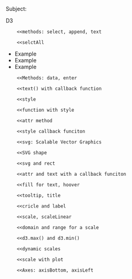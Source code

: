 Subject:

D3

        <<methods: select, append, text
<body>
  <script>
    d3.select("body").append("h1").text("Learning D3")
  </script>
</body>

        <<selctAll
<body>
  <ul>
    <li>Example</li>
    <li>Example</li>
    <li>Example</li>
  </ul>
  <script>
    d3.selectAll("li").text("list item")
  </script>
</body>

        <<Methods: data, enter
<body>
  <script>
    const dataset = [12, 31, 22, 17, 25, 18, 29, 14, 9];
    d3.select("body")
    .selectAll("h2")
    .data(dataset)
    .enter()
    .append("h2")
    .text("New Title")
  </script>
</body>

        <<text() with callback function
<body>
  <script>
    const dataset = [12, 31, 22, 17, 25, 18, 29, 14, 9];
    d3.select("body").selectAll("h2")
      .data(dataset)
      .enter()
      .append("h2")
      .text((d)=> d+" USD");
  </script>
</body>

        <<style
<body>
  <script>
    const dataset = [12, 31, 22, 17, 25, 18, 29, 14, 9];
    d3.select("body").selectAll("h2")
      .data(dataset)
      .enter()
      .append("h2")
      .text((d) => (d + " USD")).style("font-family", "verdana")
  </script>
</body>

        <<function with style
<body>
  <script>
    const dataset = [12, 31, 22, 17, 25, 18, 29, 14, 9];
    d3.select("body").selectAll("h2")
      .data(dataset)
      .enter()
      .append("h2")
      .text((d) => (d + " USD"))
      .style("color",(d => d < 20 ? "red" : "green"))
  </script>
</body>

        <<attr method
<style>
  .bar {
    width: 25px;
    height: 100px;
    display: inline-block;
    background-color: black;
  }
</style>
<body>
  <script>
    const dataset = [12, 31, 22, 17, 25, 18, 29, 14, 9];
    d3.select("body").selectAll("div")
      .data(dataset)
      .enter()
      .append("div")
      .attr("class","bar")
  </script>
</body>

        <<style callback funciton
<style>
  .bar {
    width: 25px;
    height: 100px;
    display: inline-block;
    background-color: blue;
  }
</style>
<body>
  <script>
    const dataset = [12, 31, 22, 17, 25, 18, 29, 14, 9];
    d3.select("body").selectAll("div")
      .data(dataset)
      .enter()
      .append("div")
      .attr("class", "bar")
      .style("height", (d) => d + "px")
  </script>
</body>

        <<svg: Scalable Vector Graphics
<style>
  svg {
    background-color: pink;
  }
</style>
<body>
  <script>
    const dataset = [12, 31, 22, 17, 25, 18, 29, 14, 9];
    const w = 500;
    const h = 100;
    const svg = d3.select("body")
                .append("svg")
                .style("width",w)
                .style("height", h)
  </script>
</body>

        <<SVG shape
<body>
  <script>
    const dataset = [12, 31, 22, 17, 25, 18, 29, 14, 9];
    const w = 500;
    const h = 100;
    const svg = d3.select("body")
                  .append("svg")
                  .attr("width", w)
                  .attr("height", h)
                  .append("rect")
                  .attr("width", 25)
                  .attr("height", 100)
                  .attr("x", 0)
                  .attr("y", 0)
  </script>
</body>

        <<svg and rect
<body>
  <script>
    const dataset = [12, 31, 22, 17, 25, 18, 29, 14, 9];
    const w = 500;
    const h = 100;
    const svg = d3.select("body")
                  .append("svg")
                  .attr("width", w)
                  .attr("height", h);
    svg.selectAll("rect")
        .data(dataset)
        .enter()
        .append("rect")
       .attr("x", 0)
       .attr("y", 0)
       .attr("width", 25)
       .attr("height", 100);
  </script>
</body>

        <<attr and text with a callback funciton
<body>
  <script>
    const dataset = [12, 31, 22, 17, 25, 18, 29, 14, 9];
    const w = 500;
    const h = 100;
    const svg = d3.select("body")
                  .append("svg")
                  .attr("width", w)
                  .attr("height", h);
    svg.selectAll("rect")
       .data(dataset)
       .enter()
       .append("rect")
       .attr("x", (d, i) => i * 30)
       .attr("y", (d, i) => h - 3 * d)
       .attr("width", 25)
       .attr("height", (d, i) => 3 * d)
       .attr("fill", "navy");
    svg.selectAll("text")
       .data(dataset)
       .enter()
       .append("text")
       .attr("x", (d, i) => i * 30)
       .attr("y", (d, i) => h - 3 * d - 3)
       .text(d => d)
  </script>
<body>

        <<fill for text, hoover
<style>
  .bar:hover {
    fill: brown;
  }
</style>
<body>
  <script>
    const dataset = [12, 31, 22, 17, 25, 18, 29, 14, 9];
    const w = 500;
    const h = 100;
    const svg = d3.select("body")
                  .append("svg")
                  .attr("width", w)
                  .attr("height", h);
    svg.selectAll("rect")
       .data(dataset)
       .enter()
       .append("rect")
       .attr("x", (d, i) => i * 30)
       .attr("y", (d, i) => h - 3 * d)
       .attr("width", 25)
       .attr("height", (d, i) => 3 * d)
       .attr("fill", "navy")
       .attr("class", "bar")
    svg.selectAll("text")
       .data(dataset)
       .enter()
       .append("text")
       .text((d) => d)
       .attr("x", (d, i) => i * 30)
       .attr("y", (d, i) => h - (3 * d) - 3)
       .attr("font-size", 25 + "px")
       .attr("fill", "red");
  </script>
</body>

        <<tooltip, title 
<style>
  .bar:hover {
    fill: brown;
  }
</style>
<body>
  <script>
    const dataset = [12, 31, 22, 17, 25, 18, 29, 14, 9];
    const w = 500;
    const h = 100;
    const svg = d3.select("body")
                  .append("svg")
                  .attr("width", w)
                  .attr("height", h);
    svg.selectAll("rect")
       .data(dataset)
       .enter()
       .append("rect")
       .attr("x", (d, i) => i * 30)
       .attr("y", (d, i) => h - 3 * d)
       .attr("width", 25)
       .attr("height", (d, i) => d * 3)
       .attr("fill", "navy")
       .attr("class", "bar")
       .append("title")
       .text(d=>d)
    svg.selectAll("text")
       .data(dataset)
       .enter()
       .append("text")
       .text((d) => d)
       .attr("x", (d, i) => i * 30)
       .attr("y", (d, i) => h - (d * 3 + 3))
  </script>
</body>

        <<cricle and label
<body>
  <script>
    const dataset = [
                  [ 34,    78 ],
                  [ 109,   280 ],
                  [ 310,   120 ],
                  [ 79,    411 ],
                  [ 420,   220 ],
                  [ 233,   145 ],
                  [ 333,   96 ],
                  [ 222,   333 ],
                  [ 78,    320 ],
                  [ 21,    123 ]
                ];
    const w = 500;
    const h = 500;
    const svg = d3.select("body")
                  .append("svg")
                  .attr("width", w)
                  .attr("height", h);
    svg.selectAll("circle")
       .data(dataset)
       .enter()
       .append("circle")
       .attr("cx", (d, i) => d[0])
       .attr("cy", (d, i) => h - d[1])
       .attr("r", 5);
    svg.selectAll("text")
       .data(dataset)
       .enter()
       .append("text")
       .text((d) => d[0] + ", " + d[1])
       .attr("x", d => d[0] + 5)
       .attr("y", d => h- d[1])
  </script>
</body>

        <<scale, scaleLinear
<body>
  <script>
    const scale = d3.scaleLinear();
    const output = scale(50); //50
    d3.select("body")
      .append("h2")
      .text(output);
  </script>
</body>

        <<domain and range for a scale
<body>
  <script>
    const scale = d3.scaleLinear().domain([250, 500]).range([10, 150]);
    const output = scale(50);
    d3.select("body")
      .append("h2")
      .text(output);
  </script>
</body>

        <<d3.max() and d3.min()
<body>
  <script>
    const positionData = [[1, 7, -4],[6, 3, 8],[2, 9, 3]]
    const output = d3.max(positionData, d => d[2]);
    d3.select("body")
      .append("h2")
      .text(output)
  </script>
</body>

        <<dynamic scales
<body>
  <script>
    const dataset = [
                  [ 34,    78 ],
                  [ 109,   280 ],
                  [ 310,   120 ],
                  [ 79,    411 ],
                  [ 420,   220 ],
                  [ 233,   145 ],
                  [ 333,   96 ],
                  [ 222,   333 ],
                  [ 78,    320 ],
                  [ 21,    123 ]
                ];
    const w = 500;
    const h = 500;
    const padding = 30;
    const xScale = d3.scaleLinear()
                    .domain([0, d3.max(dataset, (d) => d[0])])
                    .range([padding, w - padding]);
    const yScale = d3.scaleLinear()
                    .domain([0, d3.max(dataset, (d) => d[1])])
                    .range([h - padding, padding]);
    const output = yScale(411); // Returns 30
    d3.select("body")
      .append("h2")
      .text(output)
  </script>
</body>

        <<scale with plot
<body>
  <script>
    const dataset = [
                  [ 34,     78 ],
                  [ 109,   280 ],
                  [ 310,   120 ],
                  [ 79,   411 ],
                  [ 420,   220 ],
                  [ 233,   145 ],
                  [ 333,   96 ],
                  [ 222,    333 ],
                  [ 78,    320 ],
                  [ 21,   123 ]
                ];
    const w = 500;
    const h = 500;
    const padding = 60;
    const xScale = d3.scaleLinear()
                     .domain([0, d3.max(dataset, (d) => d[0])])
                     .range([padding, w - padding]);
    const yScale = d3.scaleLinear()
                     .domain([0, d3.max(dataset, (d) => d[1])])
                     .range([h - padding, padding]);
    const svg = d3.select("body")
                  .append("svg")
                  .attr("width", w)
                  .attr("height", h);
    svg.selectAll("circle")
       .data(dataset)
       .enter()
       .append("circle")
       .attr("cx", d => xScale(d[0]))
       .attr("cy", d => yScale(d[1]))
       .attr("r", 5);
    svg.selectAll("text")
       .data(dataset)
       .enter()
       .append("text")
       .text((d) =>  (d[0] + ", "
 + d[1]))
       .attr("x", (d) => xScale(d[0] + 10))
       .attr("y", (d) => yScale(d[1]));
  </script>
</body>

        <<Axes: axisBottom, axisLeft
<body>
  <script>
    const dataset = [
                  [ 34,     78 ],
                  [ 109,   280 ],
                  [ 310,   120 ],
                  [ 79,   411 ],
                  [ 420,   220 ],
                  [ 233,   145 ],
                  [ 333,   96 ],
                  [ 222,    333 ],
                  [ 78,    320 ],
                  [ 21,   123 ],
                  [0,0]
                ];
    const w = 500;
    const h = 500;
    const padding = 60;
    const xScale = d3.scaleLinear()
                     .domain([0, d3.max(dataset, (d) => d[0])])
                     .range([padding, w - padding]);
    const yScale = d3.scaleLinear()
                     .domain([0, d3.max(dataset, (d) => d[1])])
                     .range([h - padding, padding]);
    const svg = d3.select("body")
                  .append("svg")
                  .attr("width", w)
                  .attr("height", h);
    svg.selectAll("circle")
       .data(dataset)
       .enter()
       .append("circle")
       .attr("cx", (d) => xScale(d[0]))
       .attr("cy",(d) => yScale(d[1]))
       .attr("r", (d) => 5);
    svg.selectAll("text")
       .data(dataset)
       .enter()
       .append("text")
       .text((d) =>  (d[0] + "," + d[1]))
       .attr("x", (d) => xScale(d[0] + 10))
       .attr("y", (d) => yScale(d[1]))
    const xAxis = d3.axisBottom(xScale);
    const yAxis = d3.axisLeft(yScale);
    svg.append("g")
       .attr("transform", "translate(0," + (h - padding) + ")")
       .call(xAxis);
      svg.append("g")
       .attr("transform", "translate("+ padding +", 0)")
       .call(yAxis);
  </script>
</body>


